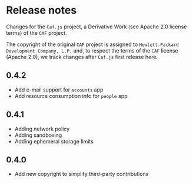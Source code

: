 # Release notes

Changes for the `Caf.js` project, a Derivative Work (see Apache 2.0 license terms) of the `CAF` project.

The  copyright of the original `CAF` project is assigned to `Hewlett-Packard Development Company, L.P.` and, to respect the terms of the `CAF` license (Apache 2.0), we track changes after `Caf.js` first release here.

## 0.4.2
- Add e-mail support for `accounts` app
- Add resource consumption info for `people` app

## 0.4.1
 - Adding network policy
 - Adding sandboxing
 - Adding ephemeral storage limits

## 0.4.0
 - Add new copyright to simplify third-party contributions
